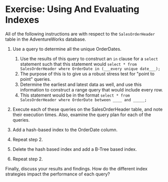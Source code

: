# Exercise: Using And Evaluating Indexes

All of the following instructions are with respect to the `SalesOrderHeader` table in the AdventureWorks database.

1. Use a query to determine all the unique OrderDates.
    1. Use the results of this query to construct an `in` clause for a `select` statement such that this statement would `select * from SalesOrderHeader where OrderDate in (___every unique date___);`
    2. The purpose of this is to give us a robust stress test for "point to point" queries.
    3. Determine the earliest and latest data as well, and use this information to construct a range query that would include every row.
    4. This statement would be in the format `select * from SalesOrderHeader where OrderDate between ____ and _____;`

2. Execute each of these queries on the SalesOrderHeader table, and note their execution times. Also, examine the query plan for each of the queries.
3. Add a hash-based index to the OrderDate column.
4. Repeat step 2.
5. Delete the hash based index and add a B-Tree based index.
6. Repeat step 2.

Finally, discuss your results and findings. How do the different index strategies impact the performance of each query?